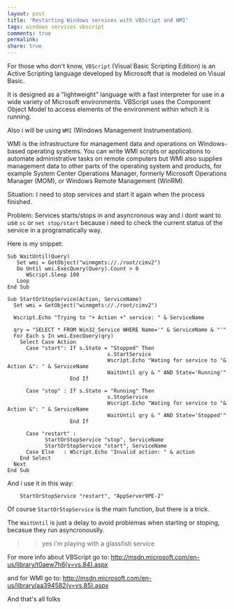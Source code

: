 ```yaml
---
layout: post
title: 'Restarting Windows services with VBScript and WMI'
tags: windows services vbscript
comments: true
permalink:
share: true
---
```


For those who don't know, `VBScript` (Visual Basic Scripting Edition) is an Active Scripting language developed by Microsoft that is modeled on Visual Basic. 

It is designed as a "lightweight" language with a fast interpreter for use in a wide variety of Microsoft environments. VBScript uses the Component Object Model to access elements of the environment within which it is running.

Also i will be using `WMI` (Windows Management Instrumentation). 

WMI is the infrastructure for management data and operations on Windows-based operating systems. You can write WMI scripts or applications to automate administrative tasks on remote computers but WMI also supplies management data to other parts of the operating system and products, for example System Center Operations Manager, formerly Microsoft Operations Manager (MOM), or Windows Remote Management (WinRM).

Situation: I need to stop services and start it again when the process finished.

Problem: Services starts/stops in and asyncronous way and i dont want to use `sc` or `net stop/start` because i need to check the current status of the service in a programatically way.

Here is my snippet:

```vbnet
Sub WaitUntil(Query)
   Set wmi = GetObject("winmgmts://./root/cimv2")
   Do Until wmi.ExecQuery(Query).Count > 0
      WScript.Sleep 100
   Loop
End Sub

Sub StartOrStopService(Action, ServiceName)
  Set wmi = GetObject("winmgmts://./root/cimv2")

  Wscript.Echo "Trying to "+ Action +" service: " & ServiceName

  qry = "SELECT * FROM Win32_Service WHERE Name='" & ServiceName & "'"
  For Each s In wmi.ExecQuery(qry)
    Select Case Action
      Case "start": If s.State = "Stopped" Then 
                                s.StartService
                                Wscript.Echo "Wating for service to "& Action &": " & ServiceName
                                WaitUntil qry & " AND State='Running'"
                    End If

      Case "stop" : If s.State = "Running" Then 
                                s.StopService
                                Wscript.Echo "Wating for service to "& Action &": " & ServiceName
                                WaitUntil qry & " AND State='Stopped'"
                    End If

      Case "restart" : 
            StartOrStopService "stop", ServiceName
            StartOrStopService "start", ServiceName
      Case Else   : WScript.Echo "Invalid action: " & action
    End Select
  Next
End Sub
```

And i use it in this way:

```vbnet
    StartOrStopService "restart", "AppServer9PE-2"
```

Of course `StartOrStopService` is the main function, but there is a trick.

The `WaitUntil` is just a delay to avoid problemas when starting or stoping, becasue they run asyncronouslly.

>> yes i'm playing with a glassfish service

For more info about VBScript go to: http://msdn.microsoft.com/en-us/library/t0aew7h6(v=vs.84).aspx 

and for WMI go to: http://msdn.microsoft.com/en-us/library/aa394582(v=vs.85).aspx

And that's all folks
